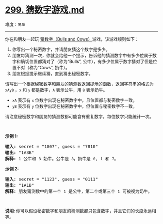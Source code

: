 # [299. 猜数字游戏.md](https://leetcode-cn.com/problems/bulls-and-cows)

难度：`简单`

---

<p>你在和朋友一起玩 <a href="https://baike.baidu.com/item/%E7%8C%9C%E6%95%B0%E5%AD%97/83200?fromtitle=Bulls+and+Cows&amp;fromid=12003488&amp;fr=aladdin" target="_blank">猜数字（Bulls and Cows）</a>游戏，该游戏规则如下：</p>

<ol>
	<li>你写出一个秘密数字，并请朋友猜这个数字是多少。</li>
	<li>朋友每猜测一次，你就会给他一个提示，告诉他的猜测数字中有多少位属于数字和确切位置都猜对了（称为&ldquo;Bulls&rdquo;, 公牛），有多少位属于数字猜对了但是位置不对（称为&ldquo;Cows&rdquo;, 奶牛）。</li>
	<li>朋友根据提示继续猜，直到猜出秘密数字。</li>
</ol>

<p>请写出一个根据秘密数字和朋友的猜测数返回提示的函数，返回字符串的格式为 <code>xAyB</code> ，<code>x</code> 和 <code>y</code> 都是数字，<code>A</code> 表示公牛，用&nbsp;<code>B</code>&nbsp;表示奶牛。</p>

<ul>
	<li><code>xA</code> 表示有 <code>x</code> 位数字出现在秘密数字中，且位置都与秘密数字一致。</li>
	<li><code>yB</code> 表示有 <code>y</code> 位数字出现在秘密数字中，但位置与秘密数字不一致。</li>
</ul>

<p>请注意秘密数字和朋友的猜测数都可能含有重复数字，每位数字只能统计一次。</p>

<p>&nbsp;</p>

<p><strong>示例 1:</strong></p>

<pre><strong>输入:</strong> secret = &quot;1807&quot;, guess = &quot;7810&quot;
<strong>输出:</strong> &quot;1A3B&quot;
<strong>解释:</strong> <code>1</code>&nbsp;公牛和&nbsp;<code>3</code>&nbsp;奶牛。公牛是 <code>8</code>，奶牛是 <code>0</code>, <code>1</code>&nbsp;和 <code>7</code>。</pre>

<p><strong>示例 2:</strong></p>

<pre><strong>输入:</strong> secret = &quot;1123&quot;, guess = &quot;0111&quot;
<strong>输出:</strong> &quot;1A1B&quot;
<strong>解释: </strong>朋友猜测数中的第一个 <code>1</code>&nbsp;是公牛，第二个或第三个 <code>1</code>&nbsp;可被视为奶牛。</pre>

<p>&nbsp;</p>

<p><strong>说明: </strong>你可以假设秘密数字和朋友的猜测数都只包含数字，并且它们的长度永远相等。</p>
